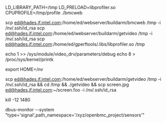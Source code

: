 LD_LIBRARY_PATH=/tmp LD_PRELOAD=libprofiler.so CPUPROFILE=/tmp/profile ./bmcweb

scp ed@hades.jf.intel.com:/home/ed/webserver/buildarm/bmcweb /tmp -i /nv/.ssh/id_rsa
scp ed@hades.jf.intel.com:/home/ed/webserver/buildarm/getvideo /tmp -i /nv/.ssh/id_rsa
scp ed@hades.jf.intel.com:/home/ed/gperftools/.libs/libprofiler.so /tmp

echo 1 >> /sys/module/video_drv/parameters/debug
echo 8 > /proc/sys/kernel/printk

export HOME=/nv

scp ed@hades.jf.intel.com:/home/ed/webserver/buildarm/getvideo /tmp -i /nv/.ssh/id_rsa && cd /tmp && ./getvideo && scp screen.jpg ed@hades.jf.intel.com:~/screen.foo -i /nv/.ssh/id_rsa


kill -12 1480


dbus-monitor --system "type='signal',path_namespace='/xyz/openbmc_project/sensors'"
